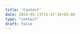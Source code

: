 ```yaml
---
title: 'Contact'
date: 2024-03-11T15:47:38+05:00
type: "contact"
draft: false
---
```


<!-- {{< form >}} -->

